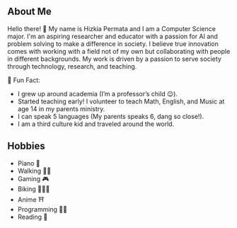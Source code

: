 ## About Me  
Hello there! 👋 My name is Hizkia Permata and I am a Computer Science major. I'm an aspiring researcher and educator with a 
passion for AI and problem solving to make a difference in society. I believe true innovation comes with working with a field 
not of my own but collaborating with people in different backgrounds. My work is driven by a passion to serve society through 
technology, research, and teaching. 

🎯 Fun Fact:
- I grew up around academia (I’m a professor’s child 😉).
- Started teaching early! I volunteer to teach Math, English, and Music at age 14 in my parents ministry.
- I can speak 5 languages (My parents speaks 6, dang so close!).
- I am a third culture kid and traveled around the world.


## Hobbies
- Piano 🎹
- Walking 🚶‍♂️
- Gaming 🎮
- Biking 🚴🏽‍♂️
- Anime ⛩️
- Programming 👨‍💻
- Reading 📖
